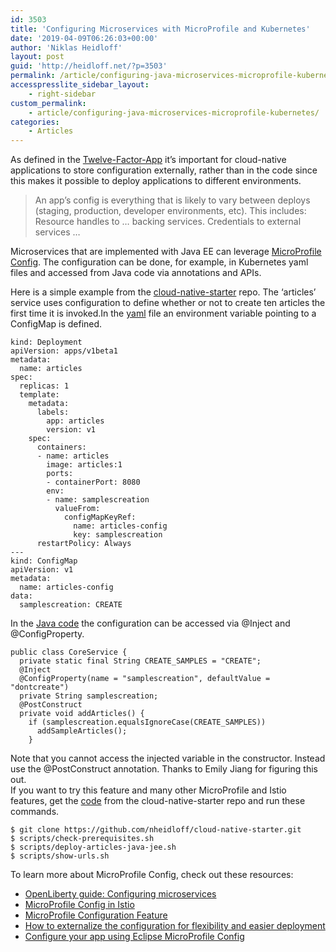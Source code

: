 ```yaml
---
id: 3503
title: 'Configuring Microservices with MicroProfile and Kubernetes'
date: '2019-04-09T06:26:03+00:00'
author: 'Niklas Heidloff'
layout: post
guid: 'http://heidloff.net/?p=3503'
permalink: /article/configuring-java-microservices-microprofile-kubernetes/
accesspresslite_sidebar_layout:
    - right-sidebar
custom_permalink:
    - article/configuring-java-microservices-microprofile-kubernetes/
categories:
    - Articles
---
```


As defined in the [Twelve-Factor-App](https://12factor.net/config) it’s important for cloud-native applications to store configuration externally, rather than in the code since this makes it possible to deploy applications to different environments.

> An app’s config is everything that is likely to vary between deploys (staging, production, developer environments, etc). This includes: Resource handles to … backing services. Credentials to external services …

Microservices that are implemented with Java EE can leverage [MicroProfile Config](https://www.eclipse.org/community/eclipse_newsletter/2018/september/MicroProfile_istio.php#configistio). The configuration can be done, for example, in Kubernetes yaml files and accessed from Java code via annotations and APIs.

Here is a simple example from the [cloud-native-starter](https://github.com/nheidloff/cloud-native-starter) repo. The ‘articles’ service uses configuration to define whether or not to create ten articles the first time it is invoked.In the [yaml](https://github.com/nheidloff/cloud-native-starter/blob/master/articles-java-jee/deployment/kubernetes.yaml) file an environment variable pointing to a ConfigMap is defined.

```
kind: Deployment
apiVersion: apps/v1beta1
metadata:
  name: articles
spec:
  replicas: 1
  template:
    metadata:
      labels:
        app: articles
        version: v1
    spec:
      containers:
      - name: articles
        image: articles:1
        ports:
        - containerPort: 8080
        env:
        - name: samplescreation
          valueFrom:
            configMapKeyRef:
              name: articles-config
              key: samplescreation
      restartPolicy: Always
---
kind: ConfigMap
apiVersion: v1
metadata:
  name: articles-config
data:
  samplescreation: CREATE
```

In the [Java code](https://github.com/nheidloff/cloud-native-starter/blob/master/articles-java-jee/src/main/java/com/ibm/articles/business/CoreService.java) the configuration can be accessed via @Inject and @ConfigProperty.

```
public class CoreService {
  private static final String CREATE_SAMPLES = "CREATE";
  @Inject
  @ConfigProperty(name = "samplescreation", defaultValue = "dontcreate")
  private String samplescreation;
  @PostConstruct
  private void addArticles() {
    if (samplescreation.equalsIgnoreCase(CREATE_SAMPLES))
      addSampleArticles();
    }
```

Note that you cannot access the injected variable in the constructor. Instead use the @PostConstruct annotation. Thanks to Emily Jiang for figuring this out.  
If you want to try this feature and many other MicroProfile and Istio features, get the [code](https://github.com/nheidloff/cloud-native-starter) from the cloud-native-starter repo and run these commands.

```
$ git clone https://github.com/nheidloff/cloud-native-starter.git
$ scripts/check-prerequisites.sh
$ scripts/deploy-articles-java-jee.sh
$ scripts/show-urls.sh
```

To learn more about MicroProfile Config, check out these resources:

- [OpenLiberty guide: Configuring microservices](https://openliberty.io/guides/microprofile-config.html#injecting-static-configuration)
- [MicroProfile Config in Istio](https://www.eclipse.org/community/eclipse_newsletter/2018/september/MicroProfile_istio.php#configistio)
- [MicroProfile Configuration Feature](https://microprofile.io/project/eclipse/microprofile-config)
- [How to externalize the configuration for flexibility and easier deployment](https://www.ibm.com/blogs/bluemix/2018/10/migrate-java-microservices-from-spring-to-microprofile-p4a/)
- [Configure your app using Eclipse MicroProfile Config](https://developer.ibm.com/patterns/configure-your-app-using-eclipse-microprofile-config/)